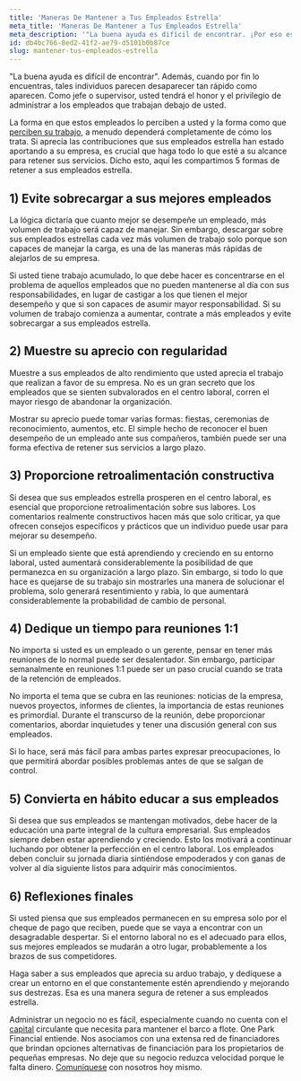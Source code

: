 ```yaml
---
title: 'Maneras De Mantener a Tus Empleados Estrella'
meta_title: 'Maneras De Mantener a Tus Empleados Estrella'
meta_description: '"La buena ayuda es difícil de encontrar. ¡Por eso es esencial que trate correctamente a sus empleados estrella, o estos podrían terminar dejando su organización para ir a trabajar para sus competidores!'
id: db4bc766-8ed2-41f2-ae79-d5101b0b87ce
slug: mantener-tus-empleados-estrella
---
```

"La buena ayuda es difícil de encontrar". Además, cuando por fin lo encuentras, tales individuos parecen desaparecer tan rápido como aparecen. Como jefe o supervisor, usted tendrá el honor y el privilegio de administrar a los empleados que trabajan debajo de usted. 

La forma en que estos empleados lo perciben a usted y la forma como que [perciben su trabajo](https://www.oneparkfinancial.com/es/articulos/subcontratacion-como-evitar-el-agotamiento-al-crecer-su-empresa), a menudo dependerá completamente de cómo los trata. Si aprecia las contribuciones que sus empleados estrella han estado aportando a su empresa, es crucial que haga todo lo que esté a su alcance para retener sus servicios. Dicho esto, aquí les compartimos 5 formas de retener a sus empleados estrella. 

## 1)	Evite sobrecargar a sus mejores empleados

La lógica dictaría que cuanto mejor se desempeñe un empleado, más volumen de trabajo será capaz de manejar. Sin embargo, descargar sobre sus empleados estrellas cada vez más volumen de trabajo solo porque son capaces de manejar la carga, es una de las maneras más rápidas de alejarlos de su empresa. 

Si usted tiene trabajo acumulado, lo que debe hacer es concentrarse en el problema de aquellos empleados que no pueden mantenerse al día con sus responsabilidades, en lugar de castigar a los que tienen el mejor desempeño y que si son capaces de asumir mayor responsabilidad. Si su volumen de trabajo comienza a aumentar, contrate a más empleados y evite sobrecargar a sus empleados estrella.  

## 2)	Muestre su aprecio con regularidad

Muestre a sus empleados de alto rendimiento que usted aprecia el trabajo que realizan a favor de su empresa. No es un gran secreto que los empleados que se sienten subvalorados en el centro laboral, corren el mayor riesgo de abandonar la organización. 

Mostrar su aprecio puede tomar varias formas: fiestas, ceremonias de reconocimiento, aumentos, etc. El simple hecho de reconocer el buen desempeño de un empleado ante sus compañeros, también puede ser una forma efectiva de retener sus servicios a largo plazo. 

## 3)	Proporcione retroalimentación constructiva  

Si desea que sus empleados estrella prosperen en el centro laboral, es esencial que proporcione retroalimentación sobre sus labores. Los comentarios realmente constructivos hacen más que solo criticar, ya que ofrecen consejos específicos y prácticos que un individuo puede usar para mejorar su desempeño. 

Si un empleado siente que está aprendiendo y creciendo en su entorno laboral, usted aumentará considerablemente la posibilidad de que permanezca en su organización a largo plazo. Sin embargo, si todo lo que hace es quejarse de su trabajo sin mostrarles una manera de solucionar el problema, solo generará resentimiento y rabia, lo que aumentará considerablemente la probabilidad de cambio de personal.

## 4)	Dedique un tiempo para reuniones 1:1 

No importa si usted es un empleado o un gerente, pensar en tener más reuniones de lo normal puede ser desalentador.  Sin embargo, participar semanalmente en reuniones 1:1 puede ser un paso crucial cuando se trata de la retención de empleados. 

No importa el tema que se cubra en las reuniones: noticias de la empresa, nuevos proyectos, informes de clientes, la importancia de estas reuniones es primordial. Durante el transcurso de la reunión, debe proporcionar comentarios, abordar inquietudes y tener una discusión general con sus empleados. 

Si lo hace, será más fácil para ambas partes expresar preocupaciones, lo que permitirá abordar posibles problemas antes de que se salgan de control. 

## 5)	Convierta en hábito educar a sus empleados

Si desea que sus empleados se mantengan motivados, debe hacer de la educación una parte integral de la cultura empresarial. Sus empleados siempre deben estar aprendiendo y creciendo. Esto los motivará a continuar luchando por obtener la perfección en el centro laboral. Los empleados deben concluir su jornada diaria sintiéndose empoderados y con ganas de volver al día siguiente listos para adquirir más conocimientos. 

## 6)	Reflexiones finales

Si usted piensa que sus empleados permanecen en su empresa solo por el cheque de pago que reciben, puede que se vaya a encontrar con un desagradable despertar. Si el entorno laboral no es el adecuado para ellos, sus mejores empleados se mudarán a otro lugar, probablemente a los brazos de sus competidores. 

Haga saber a sus empleados que aprecia su arduo trabajo, y dedíquese a crear un entorno en el que constantemente estén aprendiendo y mejorando sus destrezas. Esa es una manera segura de retener a sus empleados estrella. 

Administrar un negocio no es fácil, especialmente cuando no cuenta con el [capital](https://www.oneparkfinancial.com/es/preaprob) circulante que necesita para mantener el barco a flote. One Park Financial entiende. Nos asociamos con una extensa red de financiadores que brindan opciones alternativas de financiación para los propietarios de pequeñas empresas. No deje que su negocio reduzca velocidad porque le falta dinero. [Comuníquese](https://www.oneparkfinancial.com/es/) con nosotros hoy mismo.